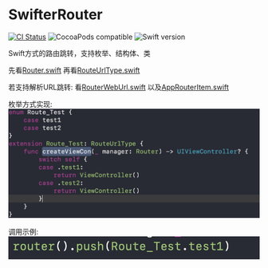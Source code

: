 # SwifterRouter

[![CI Status](https://travis-ci.org/Z-JaDe/SwifterRouter.svg?branch=master)](https://travis-ci.com/Z-JaDe/SwifterRouter)
![CocoaPods compatible](https://img.shields.io/badge/CocoaPods-compatible-4BC51D.svg?style=flat)
![Swift version](https://img.shields.io/badge/swift-5.1-orange.svg)

Swift方式的路由跳转，支持枚举、结构体、类

先看[Router.swift](/Sources/Router.swift)
再看[RouteUrlType.swift](/Sources/RouteUrlType.swift)

若支持解析URL跳转:
看[RouterWebUrl.swift](/Sources/Web/RouterWebUrl.swift)
以及[AppRouterItem.swift](/Sources/Web/RouterWebUrl.swift)


枚举方式实现:
![枚举方式实现](/资源/枚举方式实现.png "实现示例")

调用示例:
![调用示例](/资源/调用.png "调用示例")
